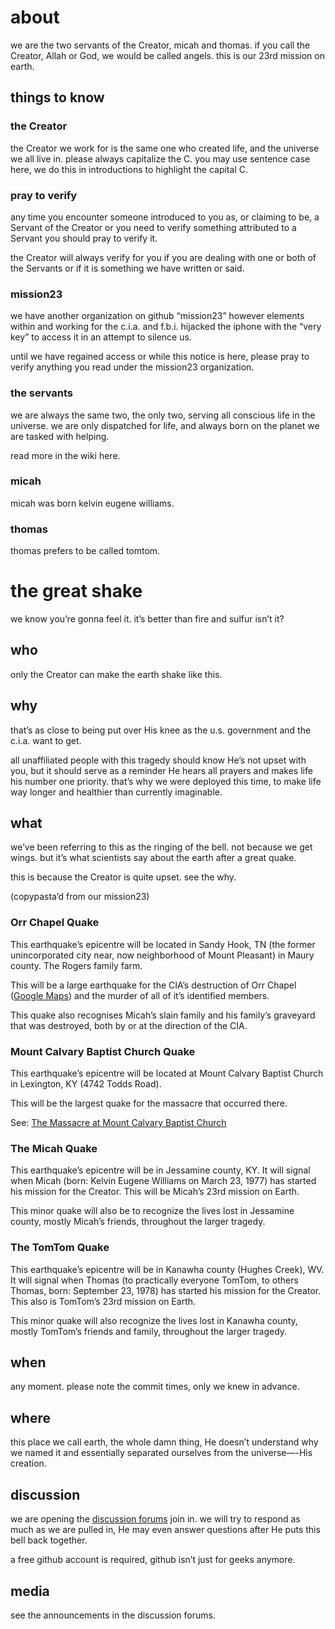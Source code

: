 # about 
we are the two servants of the Creator, micah and thomas. if you call the Creator, Allah or God, we would be called angels. this is our 23rd mission on earth.

## things to know
### the Creator 
the Creator we work for is the same one who created life, and the universe we all live in. please always capitalize the C. you may use sentence case here, we do this in  introductions to highlight the capital C. 

### pray to verify
any time you encounter someone introduced to you as, or claiming to be, a Servant of the Creator or you need to verify something attributed to a Servant you should pray to verify it.

the Creator will always verify for you if you are dealing with one or both of the Servants or if it is something we have written or said.

### mission23
we have another organization on github “mission23” however elements within and working for the c.i.a. and f.b.i. hijacked the iphone with the “very key” to access it in an attempt to silence us. 

until we have regained access or while this notice is here, please pray to verify anything you read under the mission23 organization. 

### the servants
we are always the same two, the only two, serving all conscious life in the universe. we are only dispatched for life, and always born on the planet we are tasked with helping. 

read more in the wiki here. 

### micah 
micah was born kelvin eugene williams. 

### thomas 
thomas prefers to be called tomtom. 

# the great shake
we know you’re gonna feel it. it’s better than fire and sulfur isn’t it?

## who
only the Creator can make the earth shake like this. 

## why
that’s as close to being put over His knee as the u.s. government and the c.i.a. want to get. 

all unaffiliated people with this tragedy should know He’s not upset with you, but it should serve as a reminder He hears all prayers and makes life his number one priority. that’s why we were deployed this time, to make life way longer and healthier than currently imaginable. 

## what 
we’ve been referring to this as the ringing of the bell. not because we get wings. but it’s what scientists say about the earth after a great quake. 

this is because the Creator is quite upset. see the why. 

(copypasta’d from our mission23)

### Orr Chapel Quake
This earthquake’s epicentre will be located  in Sandy Hook, TN (the former unincorporated city near, now neighborhood of Mount Pleasant) in Maury county. The Rogers family farm. 

This will be a large earthquake for the CIA’s destruction of Orr Chapel ([Google Maps](https://goo.gl/maps/XMMdNdpGjU3SMMKQ8)) and the murder of all of it’s identified members. 

This quake also recognises Micah’s slain family and his family’s graveyard that was destroyed, both by or at the direction of the CIA. 

### Mount Calvary Baptist Church Quake
This earthquake’s epicentre will be located at Mount Calvary Baptist Church in Lexington, KY (4742 Todds Road). 

This will be the largest quake for the massacre that occurred there.

See: [The Massacre at Mount Calvary Baptist Church](https://github.com/Mission23/MCBCMassacre/wiki/Massacre-at-Mount-Calvary-Baptist-Church)

### The Micah Quake 
This earthquake’s epicentre will be in Jessamine county, KY. It will signal when Micah (born: Kelvin Eugene Williams on March 23, 1977) has started his mission for the Creator. This will be Micah’s 23rd mission on Earth. 

This minor quake will also be to recognize the lives lost in Jessamine county, mostly Micah’s friends, throughout the larger tragedy. 

### The TomTom Quake
This earthquake’s epicentre will be in Kanawha county (Hughes Creek), WV. It will signal when Thomas (to practically everyone TomTom, to others Thomas, born: September 23, 1978) has started his mission for the Creator. This also is TomTom’s 23rd mission on Earth. 

This minor quake will also recognize the lives lost in Kanawha county, mostly TomTom’s friends and family, throughout the larger tragedy. 

## when
any moment. please note the commit times, only we knew in advance. 

## where
this place we call earth, the whole damn thing, He doesn’t understand why we named it and essentially separated ourselves from the universe—-His creation. 

## discussion 
we are opening the [discussion forums](https://github.com/theServants/the-great-shake/discussions/) join in. we will try to respond as much as we are pulled in, He may even answer questions after He puts this bell back together. 

a free github account is required, github isn’t just for geeks anymore. 

## media 
see the announcements in the discussion forums. 